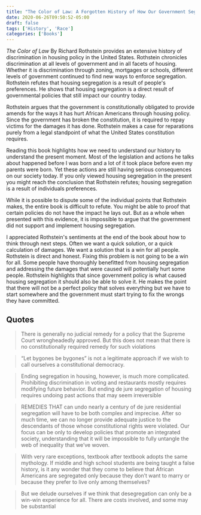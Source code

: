 ```yaml
---
title: "The Color of Law: A Forgotten History of How Our Government Segregated America"
date: 2020-06-26T09:50:52-05:00
draft: false
tags: ['History', 'Race']
categories: ['Books']
---
```


*The Color of Law* By Richard Rothstein provides an extensive history of discrimination in housing policy in the United States. Rothstein chronicles discrimination at all levels of government and in all facets of housing. Whether it is discrimination through zoning, mortgages or schools, different levels of government continued to find new ways to enforce segregation. Rothstein refutes that housing segregation is a result of people's preferences. He shows that housing segregation is a direct result of governmental policies that still impact our country today.

Rothstein argues that the government is constitutionally obligated to provide amends for the ways it has  hurt African Americans through housing policy. Since the government has broken the constitution, it is required to repay victims for the damages it has done. Rothstein makes a case for reparations purely from a legal standpoint of what the United States constitution requires.

Reading this book highlights how we need to understand our history to understand the present moment. Most of the legislation and actions he talks about happened before I was born and a lot of it took place before even my parents were born. Yet these actions are still having serious consequences on our society today. If you only viewed housing segregation in the present you might reach the conclusion that Rothstein refutes; housing segregation is a result of individuals preferences.

While it is possible to dispute some of the individual points that Rothstein makes, the entire book is difficult to refute. You might be able to proof that certain policies do not have the impact he lays out. But as a whole when presented with this evidence, it is impossible to argue that the government did not support and implement housing segregation.

I appreciated Rothstein's sentiments at the end of the book about how to think through next steps. Often we want a quick solution, or a quick calculation of damages. We want a solution that is a win for all people. Rothstein is direct and honest. Fixing this problem is not going to be a win for all. Some people have thoroughly benefitted from housing segregation and addressing the damages that were caused will potentially hurt some people. Rothstein highlights that since government policy is what caused housing segregation it should also be able to solve it. He makes the point that there will not be a perfect policy that solves everything but we have to start somewhere and the government must start trying to fix the wrongs they have committed.


## Quotes

>  There is generally no judicial remedy for a policy that the Supreme Court wrongheadedly approved. But this does not mean that there is no constitutionally required remedy for such violations

<!-- -->

> “Let bygones be bygones” is not a legitimate approach if we wish to call ourselves a constitutional democracy.

<!-- -->

> Ending segregation in housing, however, is much more complicated. Prohibiting discrimination in voting and restaurants mostly requires modifying future behavior. But ending de jure segregation of housing requires undoing past actions that may seem irreversible

<!-- -->

> REMEDIES THAT can undo nearly a century of de jure residential segregation will have to be both complex and imprecise. After so much time, we can no longer provide adequate justice to the descendants of those whose constitutional rights were violated. Our focus can be only to develop policies that promote an integrated society, understanding that it will be impossible to fully untangle the web of inequality that we’ve woven.

<!-- -->

> With very rare exceptions, textbook after textbook adopts the same mythology. If middle and high school students are being taught a false history, is it any wonder that they come to believe that African Americans are segregated only because they don’t want to marry or because they prefer to live only among themselves?

<!-- -->

> But we delude ourselves if we think that desegregation can only be a win-win experience for all. There are costs involved, and some may be substantial